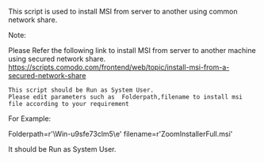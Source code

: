 This script is used to install MSI from server to another using common network share.

Note:

Please Refer the following link to install MSI from server to another machine using secured network share.
https://scripts.comodo.com/frontend/web/topic/install-msi-from-a-secured-network-share

    This script should be Run as System User.
    Please edit parameters such as  Folderpath,filename to install msi file according to your requirement

For Example:

Folderpath=r'\\Win-u9sfe73clm5\e'
filename=r'ZoomInstallerFull.msi'

 

It should be Run as System User.